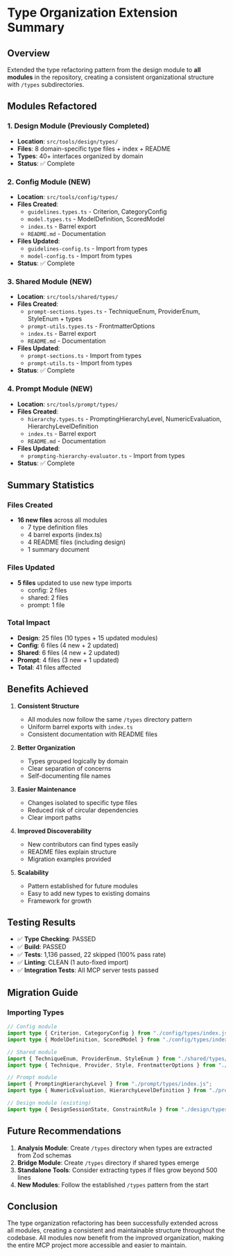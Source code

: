 # Type Organization Extension Summary

## Overview

Extended the type refactoring pattern from the design module to **all modules** in the repository, creating a consistent organizational structure with `/types` subdirectories.

## Modules Refactored

### 1. Design Module (Previously Completed)
- **Location**: `src/tools/design/types/`
- **Files**: 8 domain-specific type files + index + README
- **Types**: 40+ interfaces organized by domain
- **Status**: ✅ Complete

### 2. Config Module (NEW)
- **Location**: `src/tools/config/types/`
- **Files Created**:
  - `guidelines.types.ts` - Criterion, CategoryConfig
  - `model.types.ts` - ModelDefinition, ScoredModel
  - `index.ts` - Barrel export
  - `README.md` - Documentation
- **Files Updated**:
  - `guidelines-config.ts` - Import from types
  - `model-config.ts` - Import from types
- **Status**: ✅ Complete

### 3. Shared Module (NEW)
- **Location**: `src/tools/shared/types/`
- **Files Created**:
  - `prompt-sections.types.ts` - TechniqueEnum, ProviderEnum, StyleEnum + types
  - `prompt-utils.types.ts` - FrontmatterOptions
  - `index.ts` - Barrel export
  - `README.md` - Documentation
- **Files Updated**:
  - `prompt-sections.ts` - Import from types
  - `prompt-utils.ts` - Import from types
- **Status**: ✅ Complete

### 4. Prompt Module (NEW)
- **Location**: `src/tools/prompt/types/`
- **Files Created**:
  - `hierarchy.types.ts` - PromptingHierarchyLevel, NumericEvaluation, HierarchyLevelDefinition
  - `index.ts` - Barrel export
  - `README.md` - Documentation
- **Files Updated**:
  - `prompting-hierarchy-evaluator.ts` - Import from types
- **Status**: ✅ Complete

## Summary Statistics

### Files Created
- **16 new files** across all modules
  - 7 type definition files
  - 4 barrel exports (index.ts)
  - 4 README files (including design)
  - 1 summary document

### Files Updated
- **5 files** updated to use new type imports
  - config: 2 files
  - shared: 2 files
  - prompt: 1 file

### Total Impact
- **Design**: 25 files (10 types + 15 updated modules)
- **Config**: 6 files (4 new + 2 updated)
- **Shared**: 6 files (4 new + 2 updated)
- **Prompt**: 4 files (3 new + 1 updated)
- **Total**: 41 files affected

## Benefits Achieved

1. **Consistent Structure**
   - All modules now follow the same `/types` directory pattern
   - Uniform barrel exports with `index.ts`
   - Consistent documentation with README files

2. **Better Organization**
   - Types grouped logically by domain
   - Clear separation of concerns
   - Self-documenting file names

3. **Easier Maintenance**
   - Changes isolated to specific type files
   - Reduced risk of circular dependencies
   - Clear import paths

4. **Improved Discoverability**
   - New contributors can find types easily
   - README files explain structure
   - Migration examples provided

5. **Scalability**
   - Pattern established for future modules
   - Easy to add new types to existing domains
   - Framework for growth

## Testing Results

- ✅ **Type Checking**: PASSED
- ✅ **Build**: PASSED
- ✅ **Tests**: 1,136 passed, 22 skipped (100% pass rate)
- ✅ **Linting**: CLEAN (1 auto-fixed import)
- ✅ **Integration Tests**: All MCP server tests passed

## Migration Guide

### Importing Types

```typescript
// Config module
import type { Criterion, CategoryConfig } from "./config/types/index.js";
import type { ModelDefinition, ScoredModel } from "./config/types/index.js";

// Shared module
import { TechniqueEnum, ProviderEnum, StyleEnum } from "./shared/types/index.js";
import type { Technique, Provider, Style, FrontmatterOptions } from "./shared/types/index.js";

// Prompt module
import { PromptingHierarchyLevel } from "./prompt/types/index.js";
import type { NumericEvaluation, HierarchyLevelDefinition } from "./prompt/types/index.js";

// Design module (existing)
import type { DesignSessionState, ConstraintRule } from "./design/types/index.js";
```

## Future Recommendations

1. **Analysis Module**: Create `/types` directory when types are extracted from Zod schemas
2. **Bridge Module**: Create `/types` directory if shared types emerge
3. **Standalone Tools**: Consider extracting types if files grow beyond 500 lines
4. **New Modules**: Follow the established `/types` pattern from the start

## Conclusion

The type organization refactoring has been successfully extended across all modules, creating a consistent and maintainable structure throughout the codebase. All modules now benefit from the improved organization, making the entire MCP project more accessible and easier to maintain.
